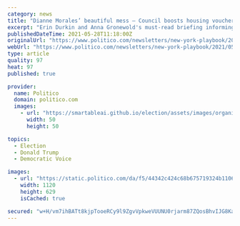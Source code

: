 ```yaml
---
category: news
title: "Dianne Morales’ beautiful mess — Council boosts housing vouchers — Racketeering charge in Trump Org probe?"
excerpt: "Erin Durkin and Anna Gronewold's must-read briefing informing the daily conversation among knowledgeable New Yorkers Dianne Morales’ beautiful mess — Council boosts housing vouchers — Racketeering charge in Trump Org probe?"
publishedDateTime: 2021-05-28T11:18:00Z
originalUrl: "https://www.politico.com/newsletters/new-york-playbook/2021/05/28/dianne-morales-beautiful-mess-council-boosts-housing-vouchers-racketeering-charge-in-trump-org-probe-493043"
webUrl: "https://www.politico.com/newsletters/new-york-playbook/2021/05/28/dianne-morales-beautiful-mess-council-boosts-housing-vouchers-racketeering-charge-in-trump-org-probe-493043"
type: article
quality: 97
heat: 97
published: true

provider:
  name: Politico
  domain: politico.com
  images:
    - url: "https://smartableai.github.io/election/assets/images/organizations/politico.com-50x50.jpg"
      width: 50
      height: 50

topics:
  - Election
  - Donald Trump
  - Democratic Voice

images:
  - url: "https://static.politico.com/da/f5/44342c424c68b675719324b1106b/politico.jpg"
    width: 1120
    height: 629
    isCached: true

secured: "w+H/vm7ihBATt8kjpTooeRCy9l9ZgvVpkweVUUNU0rjarm87ZQosBhvIJG8Kaa/Hj5UYv4dL3I/rJzpEQ1MsHX/kf8ByizefahXqJoN6zZwNFPL/dnxSuSypadaQkGFiBnCUhaKNgFKF1xHdACcAQXqY3Ay689RobhZW38bqqsxfR2t/jBzKnd+yBz/hvfsDnQEQDT3GdQ57QWB2n0VWk05FIm1xMR3Sqhw6FPFCTlZus4Mh1owjD80e6Ag7xDYLYYVmKHnmJjG5YqShZn384Or8fYVm9qNkLzZp+hIdg6hsiBhK9B5nUHk2GRnwT3nQAb7XRFJ0XGG140YD20Z/svm4432DSZ7HMSIjiIS++1k=;GZljPq0Wv+ZhHfZJ61ovNw=="
---
```


